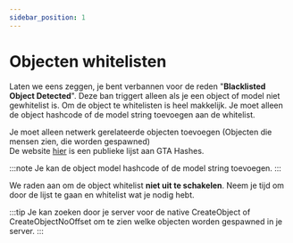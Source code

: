 ```yaml
---
sidebar_position: 1
---
```


# Objecten whitelisten

Laten we eens zeggen, je bent verbannen voor de reden "<strong>Blacklisted Object Detected</strong>". Deze ban triggert alleen als je een object of model niet gewhitelist is. Om de object te whitelisten is heel makkelijk. Je moet alleen de object hashcode of de model string toevoegen aan de whitelist.

Je moet alleen netwerk gerelateerde objecten toevoegen (Objecten die mensen zien, die worden gespawned)<br/>
De website [hier](https://gtahash.ru) is een publieke lijst aan GTA Hashes.

:::note
Je kan de object model hashcode of de model string toevoegen.
:::

We raden aan om de object whitelist <strong>niet uit te schakelen</strong>. Neem je tijd om door de lijst te gaan en whitelist wat je nodig hebt.

:::tip
Je kan zoeken door je server voor de native CreateObject of CreateObjectNoOffset om te zien welke objecten worden gespawned in je server.
:::
